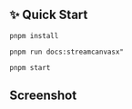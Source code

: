 ## ✨ Quick Start

```
pnpm install 

pnpm run docs:streamcanvasx"

pnpm start
```


## Screenshot


